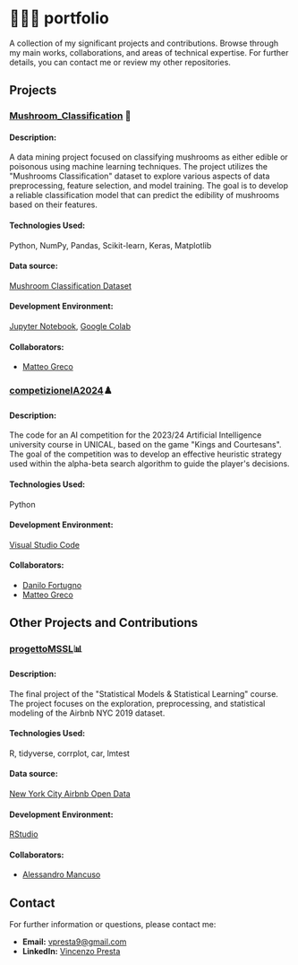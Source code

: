 # 👨🏻‍💻 portfolio 
A collection of my significant projects and contributions. Browse through my main works, collaborations, and areas of technical expertise. For further details, you can contact me or review my other repositories.

## Projects
### [Mushroom_Classification](https://github.com/VincenzoPresta/Mushroom_Classification) 🍄
#### Description:
A data mining project focused on classifying mushrooms as either edible or poisonous using machine learning techniques. The project utilizes the "Mushrooms Classification" dataset to explore various aspects of data preprocessing, feature selection, and model training.   The goal is to develop a reliable classification model that can predict the edibility of mushrooms based on their features.
#### Technologies Used: 
Python, NumPy, Pandas, Scikit-learn, Keras, Matplotlib
#### Data source: 
[Mushroom Classification Dataset](https://www.kaggle.com/datasets/uciml/mushroom-classification)
#### Development Environment:
[Jupyter Notebook](https://jupyter.org/), [Google Colab](https://colab.research.google.com/)
#### Collaborators: 
- [Matteo Greco](https://github.com/GrecoMT)

### [competizioneIA2024](https://github.com/VincenzoPresta/competizioneIA2024)♟️
#### Description: 
The code for an AI competition for the 2023/24 Artificial Intelligence university course in UNICAL, based on the game "Kings and Courtesans". The goal of the competition was to develop an effective heuristic strategy used within the alpha-beta search algorithm to guide the player's decisions. 
#### Technologies Used: 
Python
#### Development Environment:
[Visual Studio Code](https://code.visualstudio.com/)
#### Collaborators: 
- [Danilo Fortugno](https://github.com/4Tugno)
- [Matteo Greco](https://github.com/GrecoMT)


## Other Projects and Contributions
### [progettoMSSL](https://github.com/nide29/progettoMSSL)📊
#### Description: 
The final project of the "Statistical Models & Statistical Learning" course. The project focuses on the exploration, preprocessing, and statistical modeling of the Airbnb NYC 2019 dataset.
#### Technologies Used: 
R, tidyverse, corrplot, car, lmtest
#### Data source: 
[New York City Airbnb Open Data](https://www.kaggle.com/datasets/dgomonov/new-york-city-airbnb-open-data)
#### Development Environment:
[RStudio](https://posit.co/products/open-source/rstudio/)
#### Collaborators: 
- [Alessandro Mancuso](https://github.com/nide29)


## Contact
For further information or questions, please contact me:
- **Email:** [vpresta9@gmail.com](mailto:vpresta9@gmail.com)
- **LinkedIn:** [Vincenzo Presta](https://www.linkedin.com/in/vincenzo-presta-763113263/)

